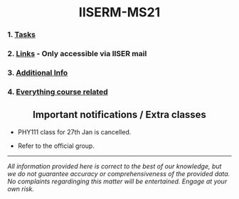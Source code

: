 <h1 align="center">IISERM-MS21</h1>

### 1. [Tasks](Tasks.md)
### 2. [Links](https://docs.google.com/document/d/1mQjTs6B6PGQIUkppqgrkmUiZe1upRlIqhw0g1edyHa4/edit?usp=sharing) - Only accessible via IISER mail
### 3. [Additional Info](Misc.md)
### 4. [Everything course related](Sem1.md)

<h2 align="center">Important notifications / Extra classes</h2>

- PHY111 class for 27th Jan is cancelled.

- Refer to the official group.

---

*All information provided here is correct to the best of our knowledge, but we do not guarantee accuracy or comprehensiveness of the provided data. No complaints regardinging this matter will be entertained. Engage at your own risk.*
